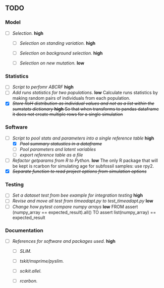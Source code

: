 ## TODO

### Model

- [ ] *Selection.* **high**
  - [ ] *Selection on standing variation.* **high**
  - [ ] *Selection on background selection.* **high**
  - [ ] *Selection on new mutation.* **low**


### Statistics

- [ ] *Script to perfomr ABCRF* **high**
- [ ] *Add runs statistics for two populations.* **low** Calculate runs statistics by making random pairs of individuals from each population.
- [x] ~~*Store RoH distribution as individual values and not as a list within the sumstats dictionary* **high** So that when transforms to pandas dataframe it does not create multiple rows for a single simulation~~

### Software

- [ ] *Script to pool stats and parameters into a single reference table* **high**
  - [x] ~~*Pool summary statustics in a dataframe*~~
  - [ ] *Pool parameters and latent variables*
  - [ ] *export reference table as a file*
- [ ] *Refactor getparams from R to Python.* **low** The only R package that will be kept is rcarbon for simulating age for subfossil samples: use rpy2.
- [x] ~~*Separate function to read project options from simulation options*~~

### Testing

- [ ] *Set a dataset test from bee example for integration testing* **high**
- [ ] *Revise and move all test from timeadapt.py to test_timeadapt.py* **low**
- [ ] *Change how pytest compare numpy arrays* **low** FROM assert (numpy_array == expected_result).all() TO assert list(numpy_array) == expected_result

### Documentation

- [ ] *References for software and packages used.* **high**
  - [ ] *SLiM.* 
  - [ ] *tskit/msprime/pyslim.* 
  - [ ] *scikit.allel.* 
  - [ ] *rcarbon.* 
  